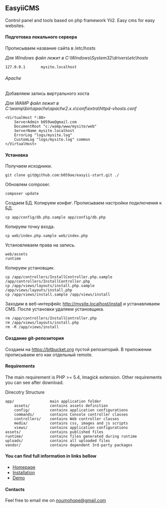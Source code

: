 ## EasyiiCMS
Control panel and tools based on php framework Yii2. Easy cms for easy websites.


#### Подготовка локального сервера

Прописываем название сайта в /etc/hosts

*Для Windows файл лежит в C:\Windows\System32\drivers\etc\hosts*

    127.0.0.1       mysite.localhost

###### Apache

Добавляем запись виртуального хоста

*Для WAMP файл лежит в C:\wamp\bin\apache\apache2.x.x\conf\extra\httpd-vhosts.conf*

    <VirtualHost *:80>
        ServerAdmin b059ae@gmail.com
        DocumentRoot "c:/wamp/www/mysite/web"
        ServerName mysite.localhost
        ErrorLog "logs/mysite.log"
        CustomLog "logs/mysite.log" common
    </VirtualHost>
    
    
#### Установка
Получаем исходники.

    git clone git@github.com:b059ae/easyii-start.git ./
  
Обновлем composer.

    composer update
    
Создаем БД. Копируем конфиг. Прописываем настройки подключения к БД.
 
    cp app/config/db.php.sample app/config/db.php
     
Копируем точку входа.
 
    cp web/index.php.sample web/index.php 
    
Установливаем права на запись.

    web/assets
    runtime

Копируем установщик.

    cp /app/controllers/InstallController.php.sample /app/controllers/InstallController.php 
    cp /app/views/layouts/install.php.sample /app/views/layouts/install.php
    cp /app/views/install.sample /app/views/install
    
Заходим в веб-интерфейс http://mysite.localhost/install и устанавливаем CMS.
После установки удаляем установщика.

    rm /app/controllers/InstallController.php 
    rm /app/views/layouts/install.php 
    rm -R /app/views/install
    
    
#### Создание git-репозитория

Создаем на https://bitbucket.org пустой репозиторий.
В приложении прописываем его как отдельный remote.


#### Requirements
The main requirement is PHP >= 5.4, Imagick extension. Other requirements you can see after download.

Direcotry Structure
```
app/                main application folder
    assets/         contains assets definition
    config/         contains application configurations
    commands/       contains Console controller classes
    controllers/    contains Web controller classes
    media/          contains css, images and js scripts
    views/          contains application configurations
assets/             contains published files
runtime/            contains files generated during runtime
uploads/            contains all uploaded files
vendor/             contains dependent 3rd-party packages
```

#### You can find full information in links bellow ####
* [Homepage](http://easyiicms.com)
* [Installation](http://easyiicms.com/docs/install)
* [Demo](http://demo.easyiicms.com/)

#### Contacts ####

Feel free to email me on noumohope@gmail.com
